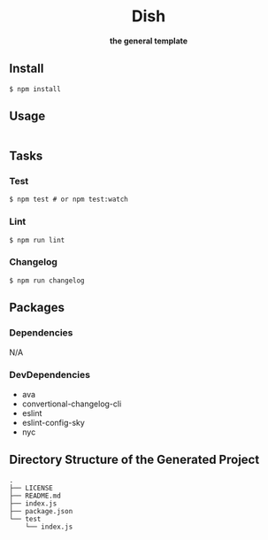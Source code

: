 <div align="center">
  <h1>Dish</h1>
</div>

<div align="center">
  <strong>the general template</strong>
</div>

<!-- travis https://travis-ci.org/ -->
<!-- appveyor https://ci.appveyor.com -->
<!-- codecov https://codecov.io/gh -->
<!-- npm version badge: https://badge.fury.io/ -->

## Install
```
$ npm install
```

## Usage
```
```

## Tasks
### Test
```
$ npm test # or npm test:watch
```

### Lint
```
$ npm run lint
```

### Changelog
```
$ npm run changelog
```

## Packages
### Dependencies
N/A

### DevDependencies
- ava
- convertional-changelog-cli
- eslint
- eslint-config-sky
- nyc

## Directory Structure of the Generated Project
```
.
├── LICENSE
├── README.md
├── index.js
├── package.json
└── test
    └── index.js
```
